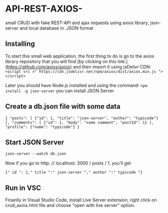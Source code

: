 # API-REST-AXIOS-
small CRUD with fake REST-API and ajax requests using axios library, json-server and local database in .JSON format

## Installing
To start this small web application, the first thing to do is go to the axios library repository that you will find [by clicking on this link:] (https://github.com/axios/axios)
and then import it using jsDelivr CDN: `<script src =" https://cdn.jsdelivr.net/npm/axios/dist/axios.min.js "> </script>`

Later you should have Node.js installed and using the command: `npm install -g json-server` you can install JSON Server

## Create a db.json file with some data

`{
   "posts": [
     {"id": 1, "title": "json-server", "author": "typicode"}
   ],
   "comments": [
     {"id": 1, "body": "some comment", "postId": 1}
   ],
   "profile": {"name": "typicode"}
} `

## Start JSON Server

`json-server --watch db.json`

Now if you go to http: // localhost: 3000 / posts / 1, you'll get

`{" id ": 1," title ":" json-server "," author ":" typicode "}`

## Run in VSC
Finanlly in Visual Studio Code, install Live Server extension, right click on crud_axios.html file and choose "open with live server" option.
